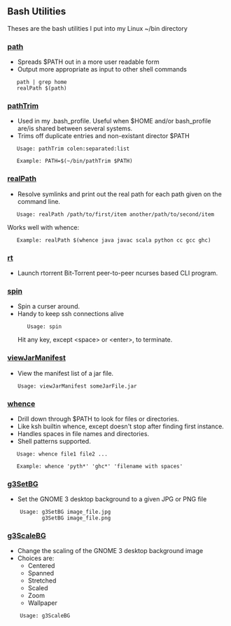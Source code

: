 ## Bash Utilities
Theses are the bash utilities I put into my Linux ~/bin directory

### [path](path)
* Spreads $PATH out in a more user readable form
* Output more appropriate as input to other shell commands
```
   path | grep home
   realPath $(path)
```

### [pathTrim](pathTrim)
* Used in my .bash\_profile.  Useful when $HOME and/or
  bash\_profile are/is shared between several systems.
* Trims off duplicate entries and non-existant director $PATH
```
   Usage: pathTrim colen:separated:list
```
```
   Example: PATH=$(~/bin/pathTrim $PATH)
```

### [realPath](realPath)
* Resolve symlinks and print out the real path for each
  path given on the command line.
```
   Usage: realPath /path/to/first/item another/path/to/second/item
```
  Works well with whence:
```
   Example: realPath $(whence java javac scala python cc gcc ghc)
```

### [rt](rt)
* Launch rtorrent Bit-Torrent peer-to-peer ncurses based CLI program.

### [spin](spin)
* Spin a curser around.
* Handy to keep ssh connections alive
   ```
      Usage: spin
   ```
  Hit any key, except \<space\> or \<enter\>, to terminate.

### [viewJarManifest](viewJarManifest)
* View the manifest list of a jar file.
   ```
   Usage: viewJarManifest someJarFile.jar
   ```

### [whence](whence)
* Drill down through $PATH to look for files or directories.
* Like ksh builtin whence, except doesn't stop after finding
  first instance.
* Handles spaces in file names and directories.
* Shell patterns supported.
```
   Usage: whence file1 file2 ...

   Example: whence 'pyth*' 'ghc*' 'filename with spaces'
```

### [g3SetBG](g3SetBG)
* Set the GNOME 3 desktop background to a given JPG or PNG file
```
    Usage: g3SetBG image_file.jpg
           g3SetBG image_file.png
```

### [g3ScaleBG](g3SetBG)
* Change the scaling of the GNOME 3 desktop background image
* Choices are:
   - Centered
   - Spanned
   - Stretched
   - Scaled
   - Zoom
   - Wallpaper
```
    Usage: g3ScaleBG 
```
